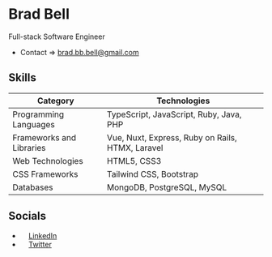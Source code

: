 # Brad Bell
Full-stack Software Engineer
- Contact => brad.bb.bell@gmail.com

## Skills

| **Category**        | **Technologies**                             |
|---------------------|----------------------------------------------|
| Programming Languages | TypeScript, JavaScript, Ruby, Java, PHP                  |
| Frameworks and Libraries | Vue, Nuxt, Express, Ruby on Rails, HTMX, Laravel          |
| Web Technologies     | HTML5, CSS3                                  |
| CSS Frameworks       | Tailwind CSS, Bootstrap                      |
| Databases            | MongoDB, PostgreSQL, MySQL                   |


## Socials

- <img src="https://raw.githubusercontent.com/danielcranney/readme-generator/main/public/icons/socials/linkedin.svg" width="12" height="12" /> [LinkedIn](https://www.linkedin.com/in/brad-bb-bell)
- <img src="https://raw.githubusercontent.com/danielcranney/readme-generator/main/public/icons/socials/twitter.svg" width="12" height="12" /> [Twitter](https://www.twitter.com/dadmodebb)
